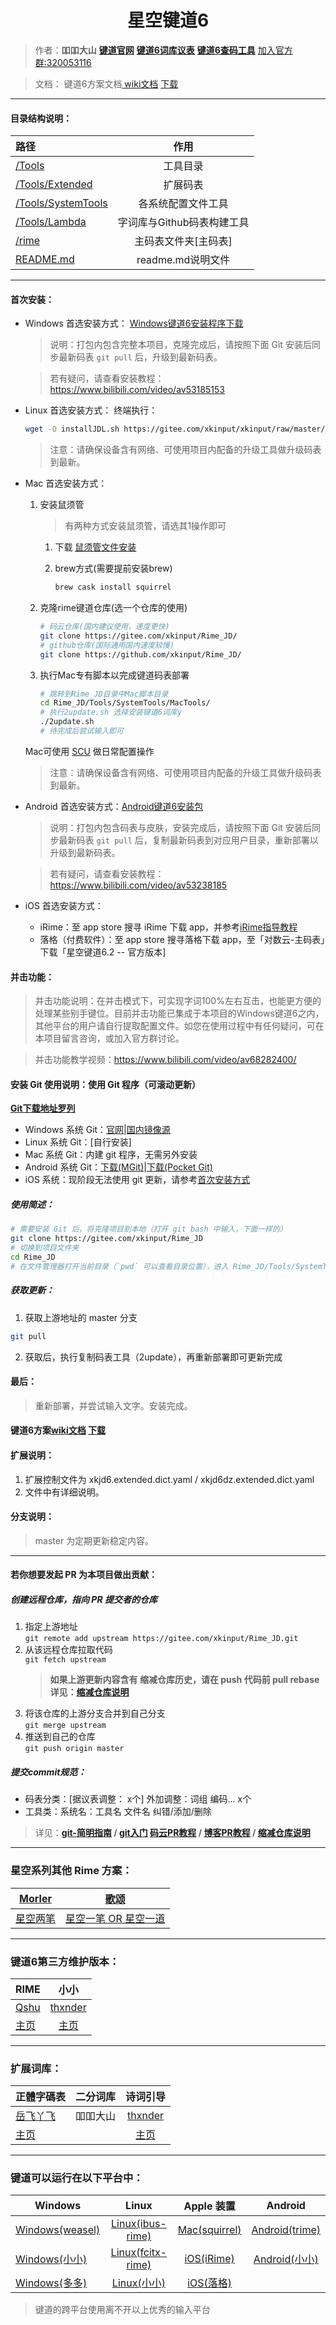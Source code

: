 <h1 align="center">星空键道6</h1>

>作者：**吅吅大山** [**键道官网**][904]  [**键道6词库议表**][916]  [**键道6查码工具**][917]  [加入官方群:320053116][903]

>文档： 键道6方案文档[ wiki文档][921] [下载][922]

---

#### 目录结构说明：

| 路径 | 作用 |
| :-------------|:-------------: |
| [/Tools](./Tools) | 工具目录 |
| [/Tools/Extended](./Tools/Extended) | 扩展码表 |
| [/Tools/SystemTools](./Tools/SystemTools) | 各系统配置文件工具 |
| [/Tools/Lambda](./Tools/Lambda) | 字词库与Github码表构建工具 |
| [/rime](./rime) | 主码表文件夹[主码表] |
| [README.md](./README.md) | readme.md说明文件 |

---

#### 首次安装：
  * Windows 首选安装方式： [Windows键道6安装程序下载][923]  
    > 说明：打包内包含完整本项目，克隆完成后，请按照下面 Git 安装后同步最新码表 `git pull` 后，升级到最新码表。

    > 若有疑问，请查看安装教程：https://www.bilibili.com/video/av53185153
    
  * Linux 首选安装方式： 
    终端执行：
    ``` bash
    wget -O installJDL.sh https://gitee.com/xkinput/xkinput/raw/master/public/installJDL.sh && sudo chmod +x installJDL.sh && ./installJDL.sh
    ```

    > 注意：请确保设备含有网络、可使用项目内配备的升级工具做升级码表到最新。

  * Mac 首选安装方式：
    
    1. 安装鼠须管

       > 有两种方式安装鼠须管，请选其1操作即可

       1. 下载 [鼠须管文件安装][924]

       2. brew方式(需要提前安装brew)
    
          ``` bash
          brew cask install squirrel
          ```
    
    2. 克隆rime键道仓库(选一个仓库的使用)
    
       ``` bash
       # 码云仓库(国内建议使用，速度更快)
       git clone https://gitee.com/xkinput/Rime_JD/
       # github仓库(国际通用国内速度较慢)
       git clone https://github.com/xkinput/Rime_JD/
       ```
    
    3. 执行Mac专有脚本以完成键道码表部署
    
       ``` bash
       # 跳转到Rime_JD目录中Mac脚本目录
       cd Rime_JD/Tools/SystemTools/MacTools/
       # 执行2update.sh 选择安装键道6词库y
       ./2update.sh
       # 待完成后尝试输入即可
       ```
    
    Mac可使用 [SCU][925] 做日常配置操作
    
    > 注意：请确保设备含有网络、可使用项目内配备的升级工具做升级码表到最新。
    
  * Android 首选安装方式：[Android键道6安装包][915]
    > 说明：打包内包含码表与皮肤，安装完成后，请按照下面 Git 安装后同步最新码表 `git pull` 后，复制最新码表到对应用户目录，重新部署以升级到最新码表。

    > 若有疑问，请查看安装教程：https://www.bilibili.com/video/av53238185
    <a name="ios-install"></a>
    
  * iOS 首选安装方式：
    - iRime：至 app store 搜寻 iRime 下载 app，并参考[iRime指导教程][913]
    - 落格（付费软件）：至 app store 搜寻落格下载 app，至「对数云-主码表」下载「星空键道6.2 -- 官方版本]

#### 并击功能：
> 并击功能说明：在并击模式下，可实现字词100%左右互击，也能更方便的处理某些别手键位。目前并击功能已集成于本项目的Windows键道6之内，其他平台的用户请自行提取配置文件。如您在使用过程中有任何疑问，可在本项目留言咨询，或加入官方群讨论。

> 并击功能教学视频：https://www.bilibili.com/video/av68282400/


#### 安装 Git 使用说明：使用 Git 程序（可滚动更新）

 **[Git下载地址罗列][918]**

 * Windows 系统 Git：[官网][905]|[国内镜像源][912]
 * Linux 系统 Git：[自行安装]
 * Mac 系统 Git：内建 git 程序，无需另外安装
 * Android 系统 Git：[下载(MGit)][926]|[下载(Pocket Git)][910]
 * iOS 系统：现阶段无法使用 git 更新，请参考[首次安装方式](#ios-install)

##### 使用简述：
``` bash
# 需要安装 Git 后，将克隆项目到本地（打开 git bash 中输入，下面一样的）
git clone https://gitee.com/xkinput/Rime_JD
# 切换到项目文件夹
cd Rime_JD
# 在文件管理器打开当前目录（`pwd` 可以查看目录位置），进入 Rime_JD/Tools/SystemTools/ 对应系统的工具目录执行复制码表工具（1install），再重新部署即可更新完成
```
##### 获取更新：
1. 获取上游地址的 master 分支
``` bash
git pull
```
2. 获取后，执行复制码表工具（2update），再重新部署即可更新完成

#### 最后：
> 重新部署，并尝试输入文字。安装完成。

#### 键道6方案[wiki文档][921] [下载][922]

#### 扩展说明：
1. 扩展控制文件为 xkjd6.extended.dict.yaml / xkjd6dz.extended.dict.yaml
2. 文件中有详细说明。

#### 分支说明：
> master 为定期更新稳定内容。

---
#### 若你想要发起 PR 为本项目做出贡献：

##### 创建远程仓库，指向 PR 提交者的仓库
1. 指定上游地址  
    `git remote add upstream https://gitee.com/xkinput/Rime_JD.git`
2. 从该远程仓库拉取代码  
    `git fetch upstream`
    > **如果上游更新内容含有 缩减仓库历史，请在 push 代码前 pull rebase  
    > 详见：[缩减仓库说明][908]**
3. 将该仓库的上游分支合并到自己分支  
    `git merge upstream`
4. 推送到自己的仓库  
    `git push origin master`

##### 提交commit规范：
* 码表分类：[据议表调整： x个] 外加调整：词组 编码... x个
* 工具类：系统名：工具名 文件名 纠错/添加/删除

> 详见：**[git-简明指南][909] / [git入门][919] [码云PR教程][907] / [博客PR教程][906] / [缩减仓库说明][908]**

---
### 星空系列其他 Rime 方案：

| [Morler][214] | [歌颂][216] |
| ------------- | ---------- |
| [星空两笔][213] | [星空一笔 OR 星空一道][217] |
---
### 键道6第三方维护版本：

| RIME | 小小 |
| ------------- |:-------------:|
| [Qshu][204] | [thxnder][206] |
| [主页][204] | [主页][205] |
---
### 扩展词库：

| 正體字碼表 | 二分词库 | 诗词引导 |
| ------------- |:-------------:|:-------------:|
| [岳飞丫飞][207] | 吅吅大山 | [thxnder][206] |
| [主页][207] |   | [主页][206] |
---
### 键道可以运行在以下平台中：

| Windows | Linux | Apple 装置 | Android
| ------------- |:-------------:|:-------------:|:-----:
| [Windows(weasel)][101] | [Linux(ibus-rime)][104] | [Mac(squirrel)][102] | [Android(trime)][105] 
| [Windows(小小)][203] | [Linux(fcitx-rime)][103] | [iOS(iRime)][106] | [Android(小小)][203]
| [Windows(多多)][108] | [Linux(小小)][203] | [iOS(落格)][107]

> 键道的跨平台使用离不开以上优秀的输入平台

[998]: https://gitee.com/thxnder/xxjd/tree/master/release "新版本小小键道"
[999]: https://gitee.com/xkinput/Rime_JD "新版本RIME键道"

[101]: https://github.com/rime/weasel "小狼毫－Rime 輸入法 for Windows"
[102]: https://github.com/rime/squirrel "鼠鬚管－Rime 輸入法 for Mac OS X"
[103]: https://github.com/fcitx/fcitx-rime "fcitx-rime for Linux"
[104]: https://github.com/rime/ibus-rime "ibus-rime for Linux"
[105]: https://github.com/osfans/trime "同文－TRime 輸入法 for Android"
[106]: https://github.com/jimmy54/iRime "iRime 輸入法 for IOS"
[107]: https://im.logcg.com/ "落格输入法 for IOS"
[108]: https://chinput.com/portal.php "多多 for Windows"

[200]: https://github.com/rime "RIME作者地址"
[201]: http://rime.im "rime主页"
[202]: https://github.com/osfans "TRIME作者页面"
[203]: https://github.com/dgod/yong "小小主页"
[204]: https://gitee.com/xkinput/Rime_JD "Rime键道主页"
[205]: http://thxnder.gitee.io/xxjd "小小键道主页"
[206]: https://gitee.com/thxnder "「小小键道」 维护者"
[207]: https://gitee.com/lyserenity/xkjd6 "正体字码表"
[208]: https://gitee.com/xkinput/Rime_JD/releases "发行页"
[209]: https://gitee.com/xkinput/Rime_JD/repository/archive/master.zip "Download"
[210]: https://gitee.com/xkinput/Rime_JD/tree/master/Tools/SystemTools "/Tools/SystemTools"
[211]: https://gitee.com/xkinput/Rime_JD/tree/master/rime "/rime"
[212]: https://gitee.com/xkinput/Rime_JD/tree/master/SystemTools/Android "Android"
[213]: https://gitee.com/morler/rime_xklb "两笔地址"
[214]: https://gitee.com/morler "Morler"
[215]: https://github.com/dzyht/rime_xkyb "一笔地址"
[216]: https://gitee.com/dzyht "歌颂"
[217]: https://gitee.com/dzyht/rime_xkybd "一笔一道地址"

[901]: https://gitee.com/thxnder/xxjd/blob/master/doc/xkjd3.md "星空键道 简明教程"
[902]: http://daniushuangpin.ys168.com "吅吅大山的的网盘"
[903]: https://jq.qq.com/?_wv=1027&k=5sTEYIQ "吅吅大山的QQ群"
[904]: https://xkinput.gitee.io "键道官网"
[905]: https://git-scm.com/ "Git"
[906]: http://www.ruanyifeng.com/blog/2017/07/pull_request.html "阮一峰PR教程"
[907]: http://git.mydoc.io/?t=180700 "码云PR教程"
[908]: http://git.mydoc.io/?t=83153 "码云缩减仓库说明"
[909]: http://rogerdudler.github.io/git-guide/index.zh.html "git - 简明指南"
[910]: http://sj.qq.com/myapp/detail.htm?apkName=com.aor.pocketgit "Pocket Git（口袋Git）"
[911]: https://www.jianguoyun.com/p/DV2MIxsQ67buBhjNl1w "Git坚果云地址"
[912]: https://npm.taobao.org/mirrors/git-for-windows "Git淘宝镜像地址"
[913]: http://wiki.5koon.com/doku.php?id=simplified "iRime说明地址"
[914]: https://pan.baidu.com/s/1uvTbIKwxzJU-Udk4WeDAwQ "键道6RimeWindows小狼毫引导安装包"
[915]: https://pan.baidu.com/s/1BiXlCS4JualOtXvbbTeAQQ "键道6RimeAndroid同文安装包"
[916]: https://739497722.docs.qq.com/ipGva4mn5bo "键道6词库议表"
[917]: http://xkinput.gitee.io/tools/search "键道6查码工具"
[918]: https://gitee.com/all-about-git "各系统git罗列"
[919]: https://www.liaoxuefeng.com/wiki/0013739516305929606dd18361248578c67b8067c8c017b000/001373962845513aefd77a99f4145f0a2c7a7ca057e7570000 "git入门"
[920]: https://pan.baidu.com/s/1S9ktUAFcqJjjnqovEBSLig "键道6文档"
[921]: https://gitee.com/xkinput/Rime_JD/wikis/pages "键道6wiki文档"
[922]: https://gitee.com/xkinput/Rime_JD/attach_files "附件地址"
[923]: http://rimejd.ys168.com "rime键道永硕网盘地址"
[924]: https://rime.im/download/#macOS	"rime.im MacOS"
[925]: https://github.com/neolee/SCU  "SCU MacOS"
[926]: https://f-droid.org/zh_Hans/packages/com.manichord.mgit "MGit For Android"
